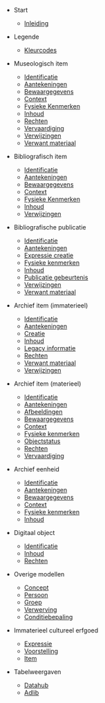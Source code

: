<!-- docs/_sidebar.md -->

* Start
    * [Inleiding](/content/getting-started.md)

* Legende
    * [Kleurcodes](/content/modellen/color.md)

* Museologisch item
	* [Identificatie](/content/modellen/MuseologicalItem/Identificatie.md)
	* [Aantekeningen](/content/modellen/MuseologicalItem/Aantekeningen.md)
	* [Bewaargegevens](/content/modellen/MuseologicalItem/Bewaargegevens.md)
	* [Context](/content/modellen/MuseologicalItem/Context.md)
	* [Fysieke Kenmerken](/content/modellen/MuseologicalItem/FysiekeKenmerken.md)
	* [Inhoud](/content/modellen/MuseologicalItem/Inhoud.md)
	* [Rechten](/content/modellen/MuseologicalItem/Rechten.md)
	* [Vervaardiging](/content/modellen/MuseologicalItem/Vervaardiging.md)
	* [Verwijzingen](/content/modellen/MuseologicalItem/Verwijzingen.md)
	* [Verwant materiaal](/content/modellen/MuseologicalItem/VerwantMateriaal.md)

* Bibliografisch item
	* [Identificatie](/content/modellen/BibliographicalItem/Identificatie.md)
	* [Aantekeningen](/content/modellen/BibliographicalItem/Aantekeningen.md)
	* [Bewaargegevens](/content/modellen/BibliographicalItem/Bewaargegevens.md)
	* [Context](/content/modellen/BibliographicalItem/Context.md)
	* [Fysieke Kenmerken](/content/modellen/BibliographicalItem/FysiekeKenmerken.md)
	* [Inhoud](/content/modellen/BibliographicalItem/Inhoud.md)
	* [Verwijzingen](/content/modellen/BibliographicalItem/Verwijzingen.md)

* Bibliografische publicatie
	* [Identificatie](/content/modellen/BibliographicalPublication/Identificatie.md)
	* [Aantekeningen](/content/modellen/BibliographicalPublication/Aantekeningen.md)
	* [Expressie creatie](/content/modellen/BibliographicalPublication/ExpressieCreatie.md)
	* [Fysieke kenmerken](/content/modellen/BibliographicalPublication/FysiekeKenmerken.md)
	* [Inhoud](/content/modellen/BibliographicalPublication/Inhoud.md)
	* [Publicatie gebeurtenis](/content/modellen/BibliographicalPublication/PublicatieGebeurtenis.md)
	* [Verwijzingen](/content/modellen/BibliographicalPublication/Verwijzingen.md)
	* [Verwant materiaal](/content/modellen/BibliographicalPublication/VerwantMateriaal.md)

* Archief item (immaterieel)
	* [Identificatie](/content/modellen/ArchiefItemImmaterieel/Identificatie.md)
	* [Aantekeningen](/content/modellen/ArchiefItemImmaterieel/Aantekeningen.md)
	* [Creatie](/content/modellen/ArchiefItemImmaterieel/Creatie.md)
	* [Inhoud](/content/modellen/ArchiefItemImmaterieel/Inhoud.md)
	* [Legacy informatie](/content/modellen/ArchiefItemImmaterieel/LegacyInformatie.md)
	* [Rechten](/content/modellen/ArchiefItemImmaterieel/Rechten.md)
	* [Verwant materiaal](/content/modellen/ArchiefItemImmaterieel/VerwantMateriaal.md)
	* [Verwijzingen](/content/modellen/ArchiefItemImmaterieel/Verwijzingen.md)

* Archief item (materieel)
	* [Identificatie](/content/modellen/ArchiefItemMaterieel/Identificatie.md)
	* [Aantekeningen](/content/modellen/ArchiefItemMaterieel/Aantekeningen.md)
	* [Afbeeldingen](/content/modellen/ArchiefItemMaterieel/Afbeeldingen.md)
	* [Bewaargegevens](/content/modellen/ArchiefItemMaterieel/Bewaargegevens.md)
	* [Context](/content/modellen/ArchiefItemMaterieel/Context.md)
	* [Fysieke kenmerken](/content/modellen/ArchiefItemMaterieel/FysiekeKenmerken.md)
	* [Objectstatus](/content/modellen/ArchiefItemMaterieel/Objectstatus.md)
	* [Rechten](/content/modellen/ArchiefItemMaterieel/Rechten.md)
	* [Vervaardiging](/content/modellen/ArchiefItemMaterieel/Vervaardiging.md)

* Archief eenheid
	* [Identificatie](/content/modellen/ArchivalUnit/Identificatie.md)
	* [Aantekeningen](/content/modellen/ArchivalUnit/Aantekeningen.md)
	* [Bewaargegevens](/content/modellen/ArchivalUnit/Bewaargegevens.md)
	* [Context](/content/modellen/ArchivalUnit/Context.md)
	* [Fysieke kenmerken](/content/modellen/ArchivalUnit/FysiekeKenmerken.md)
	* [Inhoud](/content/modellen/ArchivalUnit/Inhoud.md)

* Digitaal object
	* [Identificatie](/content/modellen/DigitalObject/Identificatie.md)
	* [Inhoud](/content/modellen/DigitalObject/Inhoud.md)
	* [Rechten](/content/modellen/DigitalObject/Rechten.md)

* Overige modellen
	* [Concept](/content/modellen/Concept.md)
	* [Persoon](/content/modellen/Person.md)
	* [Groep](/content/modellen/Group.md)
	* [Verwerving](/content/modellen/Acquisition.md)
	* [Conditiebepaling](/content/modellen/ConditionAssessment.md)

* Immaterieel cultureel erfgoed

	* [Expressie](/content/modellen/ImmaterialCulturalHeritage/Expressie.md)
	* [Voorstelling](/content/modellen/ImmaterialCulturalHeritage/Voorstelling.md)
	* [Item](/content/modellen/ImmaterialCulturalHeritage/Item.md)

* Tabelweergaven

    * [Datahub](/content/modellen/TabelDatahub.md)
    * [Adlib](/content/modellen/TabelMuseologicalItem.md)